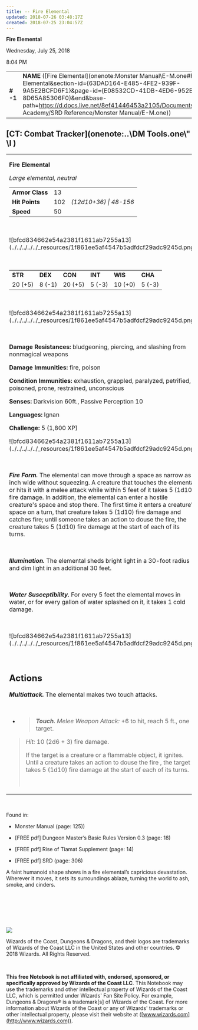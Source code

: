 ```yaml
---
title: -- Fire Elemental
updated: 2018-07-26 03:48:17Z
created: 2018-07-25 23:04:57Z
---
```


**Fire Elemental**

Wednesday, July 25, 2018

8:04 PM

|           |                                                                                                                                                                                                                                                                                                      |        |         |         |     |       |         |
|-----------|------------------------------------------------------------------------------------------------------------------------------------------------------------------------------------------------------------------------------------------------------------------------------------------------------|--------|---------|---------|-----|-------|---------|
| **\# -1** | **NAME** ([Fire Elemental](onenote:Monster Manual\\E-M.one#Fire Elemental&section-id={63DAD164-E485-4FE2-939F-9A5E2BCFD6F1}&page-id={E08532CD-41DB-4ED6-952B-8D65A85306F0}&end&base-path=https://d.docs.live.net/8ef41446453a2105/Documents/Adventure Academy/SRD Reference/Monster Manual/E-M.one)) | **13** | **102** | **102** | \-  | Notes | 1800 XP |

## [CT: Combat Tracker](onenote:..\\DM Tools.one\\" \l )

<table><tbody><tr class="odd"><td><p><strong>Fire Elemental</strong></p><p><em>Large elemental, neutral<br />
</em></p><table><tbody><tr class="odd"><td><strong>Armor Class</strong></td><td>13</td><td> </td></tr><tr class="even"><td><strong>Hit Points</strong></td><td>102</td><td><em>(12d10+36) | 48-156</em></td></tr><tr class="odd"><td><strong>Speed</strong></td><td>50</td><td> </td></tr></tbody></table><p> </p><p>![bfcd834662e54a2381f1611ab7255a13](../../../../../_resources/1f861ee5af4547b5adfdcf29adc9245d.png)</p><p> </p><table><tbody><tr class="odd"><td><strong>STR</strong></td><td><strong>DEX</strong></td><td><strong>CON</strong></td><td><strong>INT</strong></td><td><strong>WIS</strong></td><td><strong>CHA</strong></td></tr><tr class="even"><td>20 (+5)</td><td>8 (-1)</td><td>20 (+5)</td><td>5 (-3)</td><td>10 (+0)</td><td>5 (-3)</td></tr></tbody></table><p> </p><p>![bfcd834662e54a2381f1611ab7255a13](../../../../../_resources/1f861ee5af4547b5adfdcf29adc9245d.png)</p><p> </p><p><strong>Damage Resistances:</strong> bludgeoning, piercing, and slashing from nonmagical weapons</p><p><strong>Damage Immunities:</strong> fire, poison</p><p><strong>Condition Immunities:</strong> exhaustion, grappled, paralyzed, petrified, poisoned, prone, restrained, unconscious</p><p><strong>Senses:</strong> Darkvision 60ft., Passive Perception 10</p><p><strong>Languages:</strong> lgnan</p><p><strong>Challenge:</strong> 5 (1,800 XP)</p><p>![bfcd834662e54a2381f1611ab7255a13](../../../../../_resources/1f861ee5af4547b5adfdcf29adc9245d.png)</p><p> </p><p><em><strong>Fire Form.</strong></em> The elemental can move through a space as narrow as 1 inch wide without squeezing. A creature that touches the elemental or hits it with a melee attack while within 5 feet of it takes 5 (1d10) fire damage. In addition, the elemental can enter a hostile creature's space and stop there. The first time it enters a creature's space on a turn, that creature takes 5 (1d10) fire damage and catches fire; until someone takes an action to douse the fire, the creature takes 5 (1d10) fire damage at the start of each of its turns.</p><p> </p><p><em><strong>Illumination.</strong></em> The elemental sheds bright light in a 30-foot radius and dim light in an additional 30 feet.</p><p> </p><p><em><strong>Water Susceptibility.</strong></em> For every 5 feet the elemental moves in water, or for every gallon of water splashed on it, it takes 1 cold damage.</p><p> </p><p>![bfcd834662e54a2381f1611ab7255a13](../../../../../_resources/1f861ee5af4547b5adfdcf29adc9245d.png)</p><p> </p><h2 id="actions"><strong>Actions</strong></h2><p><em><strong>Multiattack.</strong></em> The elemental makes two touch attacks.</p><p> </p><ul><li><blockquote><p><em><strong>Touch.</strong> Melee Weapon Attack:</em> +6 to hit, reach 5 ft., one target.</p></blockquote></li></ul><blockquote><p><em>Hit:</em> 10 (2d6 + 3) fire damage.</p><p>If the target is a creature or a flammable object, it ignites. Until a creature takes an action to douse the fire , the target takes 5 (1d10) fire damage at the start of each of its turns.</p><p> </p></blockquote></td></tr></tbody></table>

 

Found in:

-   Monster Manual (page: 125))

-   \[FREE pdf\] Dungeon Master’s Basic Rules Version 0.3 (page: 18)

-   \[FREE pdf\] Rise of Tiamat Supplement (page: 14)

-   \[FREE pdf\] SRD (page: 306)

A faint humanoid shape shows in a fire elemental’s capricious devastation. Wherever it moves, it sets its surroundings ablaze, turning the world to ash, smoke, and cinders.

 

 

 

![](tmp\media\image2.png)

Wizards of the Coast, Dungeons & Dragons, and their logos are trademarks of Wizards of the Coast LLC in the United States and other countries. © 2018 Wizards. All Rights Reserved.

 

**This free Notebook is not affiliated with, endorsed, sponsored, or specifically approved by Wizards of the Coast LLC**. This Notebook may use the trademarks and other intellectual property of Wizards of the Coast LLC, which is permitted under Wizards' Fan Site Policy. For example, Dungeons & Dragons® is a trademark\[s\] of Wizards of the Coast. For more information about Wizards of the Coast or any of Wizards' trademarks or other intellectual property, please visit their website at ([www.wizards.com](http://www.wizards.com)).
